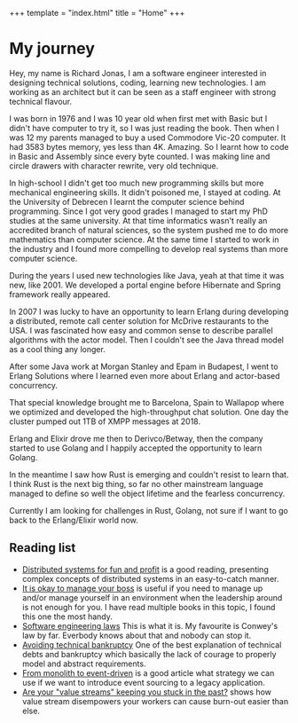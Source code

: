+++
template = "index.html"
title = "Home"
+++

# My journey

Hey, my name is Richard Jonas, I am a software engineer interested in designing
technical solutions, coding, learning new technologies. I am working as an
architect but it can be seen as a staff engineer with strong technical flavour.

I was born in 1976 and I was 10 year old when first met with Basic but I didn't
have computer to try it, so I was just reading the book. Then when I was 12
my parents managed to buy a used Commodore Vic-20 computer. It had 3583 bytes
memory, yes less than 4K. Amazing. So I learnt how to code in Basic and
Assembly since every byte counted. I was making line and circle drawers with
character rewrite, very old technique.

In high-school I didn't get too much new programming skills but more
mechanical engineering skills. It didn't poisoned me, I stayed at coding. At
the University of Debrecen I learnt the computer science behind programming.
Since I got very good grades I managed to start my PhD studies at the same
university. At that time informatics wasn't really an accredited branch of
natural sciences, so the system pushed me to do more mathematics than computer
science. At the same time I started to work in the industry and I found more
compelling to develop real systems than more computer science.

During the years I used new technologies like Java, yeah at that time it was
new, like 2001. We developed a portal engine before Hibernate and Spring
framework really appeared.

In 2007 I was lucky to have an opportunity to learn Erlang during developing
a distributed, remote call center solution for McDrive restaurants to the USA.
I was fascinated how easy and common sense to describe parallel algorithms
with the actor model. Then I couldn't see the Java thread model as a cool thing
any longer.

After some Java work at Morgan Stanley and Epam in Budapest, I went to Erlang
Solutions where I learned even more about Erlang and actor-based concurrency.

That special knowledge brought me to Barcelona, Spain to Wallapop where we
optimized and developed the high-throughput chat solution. One day the cluster
pumped out 1TB of XMPP messages at 2018.

Erlang and Elixir drove me then to Derivco/Betway, then the company started to
use Golang and I happily accepted the opportunity to learn Golang.

In the meantime I saw how Rust is emerging and couldn't resist to learn that.
I think Rust is the next big thing, so far no other mainstream language
managed to define so well the object lifetime and the fearless concurrency.

Currently I am looking for challenges in Rust, Golang, not sure if I want to
go back to the Erlang/Elixir world now.

## Reading list

- [Distributed systems for fun and profit](http://book.mixu.net/distsys/)
  is a good reading, presenting complex concepts of distributed systems in an
  easy-to-catch manner.
- [It is okay to manage your boss](https://www.amazon.es/Okay-Manage-Your-Step-Step/dp/0470605308)
  is useful if you need to manage up and/or manage yourself in an environment
  when the leadership around is not enough for you. I have read multiple books
  in this topic, I found this one the most handy.
- [Software engineering laws](https://www.netmeister.org/blog/software-engineering-laws.html)
  This is what it is. My favourite is Conwey's law by far. Everbody knows about
  that and nobody can stop it.
- [Avoiding technical bankruptcy](https://www.infoq.com/articles/avoiding-technical-bankruptcy/)
  One of the best explanation of technical debts and bankruptcy which basically
  the lack of courage to properly model and abstract requirements.
- [From monolith to event-driven](https://www.infoq.com/articles/event-driven-finding-seams/)
  is a good article what strategy we can use if we want to introduce event
  sourcing to a legacy application.
- [Are your "value streams" keeping you stuck in the past?](https://infoq.com/articles/value-streams-stuck-past)
  shows how value stream disempowers your workers can cause burn-out easier
  than else.
